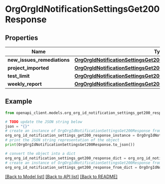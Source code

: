 # OrgOrgIdNotificationSettingsGet200Response


## Properties

Name | Type | Description | Notes
------------ | ------------- | ------------- | -------------
**new_issues_remediations** | [**OrgOrgIdNotificationSettingsGet200ResponseNewIssuesRemediations**](OrgOrgIdNotificationSettingsGet200ResponseNewIssuesRemediations.md) |  | [optional] 
**project_imported** | [**OrgOrgIdNotificationSettingsGet200ResponseProjectImported**](OrgOrgIdNotificationSettingsGet200ResponseProjectImported.md) |  | [optional] 
**test_limit** | [**OrgOrgIdNotificationSettingsGet200ResponseProjectImported**](OrgOrgIdNotificationSettingsGet200ResponseProjectImported.md) |  | [optional] 
**weekly_report** | [**OrgOrgIdNotificationSettingsGet200ResponseProjectImported**](OrgOrgIdNotificationSettingsGet200ResponseProjectImported.md) |  | [optional] 

## Example

```python
from openapi_client.models.org_org_id_notification_settings_get200_response import OrgOrgIdNotificationSettingsGet200Response

# TODO update the JSON string below
json = "{}"
# create an instance of OrgOrgIdNotificationSettingsGet200Response from a JSON string
org_org_id_notification_settings_get200_response_instance = OrgOrgIdNotificationSettingsGet200Response.from_json(json)
# print the JSON string representation of the object
print(OrgOrgIdNotificationSettingsGet200Response.to_json())

# convert the object into a dict
org_org_id_notification_settings_get200_response_dict = org_org_id_notification_settings_get200_response_instance.to_dict()
# create an instance of OrgOrgIdNotificationSettingsGet200Response from a dict
org_org_id_notification_settings_get200_response_from_dict = OrgOrgIdNotificationSettingsGet200Response.from_dict(org_org_id_notification_settings_get200_response_dict)
```
[[Back to Model list]](../README.md#documentation-for-models) [[Back to API list]](../README.md#documentation-for-api-endpoints) [[Back to README]](../README.md)


